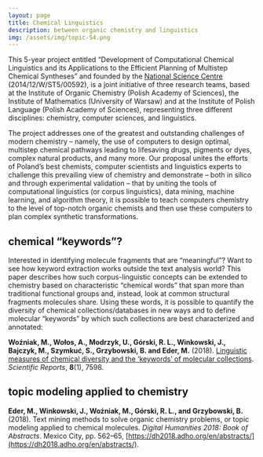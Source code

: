 ```yaml
---
layout: page
title: Chemical Linguistics
description: between organic chemistry and linguistics
img: /assets/img/topic-54.png
---
```



This 5-year project entitled “Development of Computational Chemical Linguistics and its Applications to the Efficient Planning of Multistep Chemical Syntheses” and founded by the [National Science Centre](https://ncn.gov.pl/?language=en) (2014/12/W/ST5/00592), is a joint initiative of three research teams, based at the Institute of Organic Chemistry (Polish Academy of Sciences), the Institute of Mathematics (University of Warsaw) and at the Institute of Polish Language (Polish Academy of Sciences), representing three different disciplines: chemistry, computer sciences, and linguistics. 

The project addresses one of the greatest and outstanding challenges of modern chemistry –
namely, the use of computers to design optimal, multistep chemical pathways leading to lifesaving drugs, pigments or dyes, complex natural products, and many more. Our proposal
unites the efforts of Poland’s best chemists, computer scientists and linguistics experts to challenge this prevailing view of chemistry and demonstrate – both in silico and through experimental validation – that by uniting the tools of computational linguistics (or corpus linguistics), data mining, machine learning, and algorithm theory, it is possible to teach computers chemistry to the level of top-notch organic chemists and then use these computers to plan complex synthetic transformations.


## chemical “keywords”? 

Interested in identifying molecule fragments that are “meaningful”? Want to see how keyword extraction works outside the text analysis world? This paper describes how such corpus-linguistic concepts can be extended to chemistry based on characteristic “chemical words” that span more than traditional functional groups and, instead, look at common structural fragments molecules share. Using these words, it is possible to quantify the diversity of chemical collections/databases in new ways and to define molecular “keywords” by which such collections are best characterized and annotated:

**Woźniak, M., Wołos, A., Modrzyk, U., Górski, R. L., Winkowski, J., Bajczyk, M., Szymkuć, S., Grzybowski, B. and Eder, M.** (2018). [Linguistic measures of chemical diversity and the ‘keywords’ of molecular collections](http://www.nature.com/articles/s41598-018-25440-6). _Scientific Reports_, **8**(1), 7598.


## topic modeling applied to chemistry

**Eder, M., Winkowski, J., Woźniak, M., Górski, R. L., and Grzybowski, B.** (2018). 
Text mining methods to solve organic chemistry problems, or topic modeling applied to chemical molecules. _Digital Humanities 2018: Book of Abstracts_. Mexico City, pp. 562–65, [https://dh2018.adho.org/en/abstracts/](https://dh2018.adho.org/en/abstracts/).




